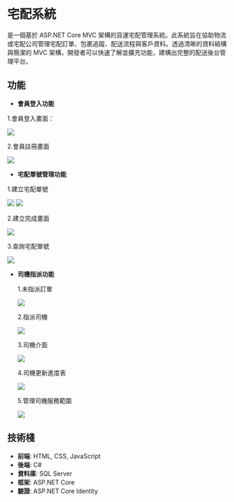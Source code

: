 # 宅配系統

是一個基於 ASP.NET Core MVC 架構的貨運宅配管理系統。此系統旨在協助物流或宅配公司管理宅配訂單、包裹追蹤、配送流程與客戶資料。透過清晰的資料結構與簡潔的 MVC 架構，開發者可以快速了解並擴充功能，建構出完整的配送後台管理平台。

## 功能

- **會員登入功能**
  
 1.會員登入畫面：
   
  
 ![](https://github.com/james12390/jamesmvc/blob/master/Implementation_photos/Member_Login/login.png)
 
 2.會員註冊畫面
  
 ![](https://github.com/james12390/jamesmvc/blob/master/Implementation_photos/Member_Login/register.png)
- **宅配單號管理功能**
  
 1.建立宅配單號
  
  ![](https://github.com/james12390/jamesmvc/blob/master/Implementation_photos/Delivery_ordernumber/trackingnumber1.png)
  ![](https://github.com/james12390/jamesmvc/blob/master/Implementation_photos/Delivery_ordernumber/trackingnumber2.png)

  2.建立完成畫面
  
  ![](https://github.com/james12390/jamesmvc/blob/master/Implementation_photos/Delivery_ordernumber/BuildComplete.png)

  3.查詢宅配單號
  
  ![](https://github.com/james12390/jamesmvc/blob/master/Implementation_photos/Delivery_ordernumber/DeliveryTracking.png)
- **司機指派功能**
  
  1.未指派訂單
  
  ![](https://github.com/james12390/jamesmvc/blob/master/Implementation_photos/Driver_Assignment/UnassignedOrders.png)

  2.指派司機
  
  ![](https://github.com/james12390/jamesmvc/blob/master/Implementation_photos/Delivery_ordernumber/BuildComplete.png)

  3.司機介面
  
  ![](https://github.com/james12390/jamesmvc/blob/master/Implementation_photos/Driver_Assignment/Driverinterface.png)

  4.司機更新進度表
  
  ![](https://github.com/james12390/jamesmvc/blob/master/Implementation_photos/Driver_Assignment/DriverUpdateSchedule.png)

  5.管理司機服務範圍
  
  ![](https://github.com/james12390/jamesmvc/blob/master/Implementation_photos/Driver_Assignment/ManageDriverServiceArea.png)

## 技術棧

- **前端**: HTML, CSS, JavaScript
- **後端**: C#
- **資料庫**: SQL Server
- **框架**: ASP.NET Core
- **驗證**: ASP.NET Core Identity
